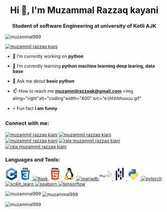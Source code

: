  <h1 align="center">Hi 👋, I'm Muzammal Razzaq kayani</h1>
<h3 align="center">Student of software Engineering at university of Kotli AJK</h3>

<p align="left"> <img src="https://komarev.com/ghpvc/?username=muzammal999&label=Profile%20views&color=0e75b6&style=flat" alt="muzammal999" /> </p>

<p align="left"> <a href="https://twitter.com/muzammil razzaq kiani" target="blank"><img src="https://img.shields.io/twitter/follow/muzammil razzaq kiani?logo=twitter&style=for-the-badge" alt="muzammil razzaq kiani" /></a> </p>

- 🔭 I’m currently working on **python**

- 🌱 I’m currently learning **python machine learning deep learing, data base**

- 💬 Ask me about **basic python**


- 📫 How to reach me **muzammilrazzaqk@gmail.com**
<img aling="right"alt="coding"width="400" src="e:\hhhhhuuuu.gif"
- ⚡ Fun fact **I am funny**

<h3 align="left">Connect with me:</h3>
<p align="left">
<a href="https://twitter.com/muzammil razzaq kiani" target="blank"><img align="center" src="https://raw.githubusercontent.com/rahuldkjain/github-profile-readme-generator/master/src/images/icons/Social/twitter.svg" alt="muzammil razzaq kiani" height="30" width="40" /></a>
<a href="https://linkedin.com/in/muzammil razzaq kiani" target="blank"><img align="center" src="https://raw.githubusercontent.com/rahuldkjain/github-profile-readme-generator/master/src/images/icons/Social/linked-in-alt.svg" alt="muzammil razzaq kiani" height="30" width="40" /></a>
<a href="https://kaggle.com/muzammil razzaq kiani" target="blank"><img align="center" src="https://raw.githubusercontent.com/rahuldkjain/github-profile-readme-generator/master/src/images/icons/Social/kaggle.svg" alt="muzammil razzaq kiani" height="30" width="40" /></a>
<a href="https://fb.com/raja muzammil razzaq kiani" target="blank"><img align="center" src="https://raw.githubusercontent.com/rahuldkjain/github-profile-readme-generator/master/src/images/icons/Social/facebook.svg" alt="raja muzammil razzaq kiani" height="30" width="40" /></a>
<a href="https://instagram.com/raja muzammil razzaq kiani" target="blank"><img align="center" src="https://raw.githubusercontent.com/rahuldkjain/github-profile-readme-generator/master/src/images/icons/Social/instagram.svg" alt="raja muzammil razzaq kiani" height="30" width="40" /></a>
</p>

<h3 align="left">Languages and Tools:</h3>
<p align="left"> <a href="https://www.w3schools.com/cpp/" target="_blank" rel="noreferrer"> <img src="https://raw.githubusercontent.com/devicons/devicon/master/icons/cplusplus/cplusplus-original.svg" alt="cplusplus" width="40" height="40"/> </a> <a href="https://www.w3schools.com/css/" target="_blank" rel="noreferrer"> <img src="https://raw.githubusercontent.com/devicons/devicon/master/icons/css3/css3-original-wordmark.svg" alt="css3" width="40" height="40"/> </a> <a href="https://flask.palletsprojects.com/" target="_blank" rel="noreferrer"> <img src="https://www.vectorlogo.zone/logos/pocoo_flask/pocoo_flask-icon.svg" alt="flask" width="40" height="40"/> </a> <a href="https://www.w3.org/html/" target="_blank" rel="noreferrer"> <img src="https://raw.githubusercontent.com/devicons/devicon/master/icons/html5/html5-original-wordmark.svg" alt="html5" width="40" height="40"/> </a> <a href="https://www.linux.org/" target="_blank" rel="noreferrer"> <img src="https://raw.githubusercontent.com/devicons/devicon/master/icons/linux/linux-original.svg" alt="linux" width="40" height="40"/> </a> <a href="https://mariadb.org/" target="_blank" rel="noreferrer"> <img src="https://www.vectorlogo.zone/logos/mariadb/mariadb-icon.svg" alt="mariadb" width="40" height="40"/> </a> <a href="https://www.mysql.com/" target="_blank" rel="noreferrer"> <img src="https://raw.githubusercontent.com/devicons/devicon/master/icons/mysql/mysql-original-wordmark.svg" alt="mysql" width="40" height="40"/> </a> <a href="https://pandas.pydata.org/" target="_blank" rel="noreferrer"> <img src="https://raw.githubusercontent.com/devicons/devicon/2ae2a900d2f041da66e950e4d48052658d850630/icons/pandas/pandas-original.svg" alt="pandas" width="40" height="40"/> </a> <a href="https://www.python.org" target="_blank" rel="noreferrer"> <img src="https://raw.githubusercontent.com/devicons/devicon/master/icons/python/python-original.svg" alt="python" width="40" height="40"/> </a> <a href="https://pytorch.org/" target="_blank" rel="noreferrer"> <img src="https://www.vectorlogo.zone/logos/pytorch/pytorch-icon.svg" alt="pytorch" width="40" height="40"/> </a> <a href="https://scikit-learn.org/" target="_blank" rel="noreferrer"> <img src="https://upload.wikimedia.org/wikipedia/commons/0/05/Scikit_learn_logo_small.svg" alt="scikit_learn" width="40" height="40"/> </a> <a href="https://seaborn.pydata.org/" target="_blank" rel="noreferrer"> <img src="https://seaborn.pydata.org/_images/logo-mark-lightbg.svg" alt="seaborn" width="40" height="40"/> </a> <a href="https://www.tensorflow.org" target="_blank" rel="noreferrer"> <img src="https://www.vectorlogo.zone/logos/tensorflow/tensorflow-icon.svg" alt="tensorflow" width="40" height="40"/> </a> </p>

<p><img align="left" src="https://github-readme-stats.vercel.app/api/top-langs?username=muzammal999&show_icons=true&locale=en&layout=compact" alt="muzammal999" /></p>

<p>&nbsp;<img align="center" src="https://github-readme-stats.vercel.app/api?username=muzammal999&show_icons=true&locale=en" alt="muzammal999" /></p>

<p><img align="center" src="https://github-readme-streak-stats.herokuapp.com/?user=muzammal999&" alt="muzammal999" /></p>
